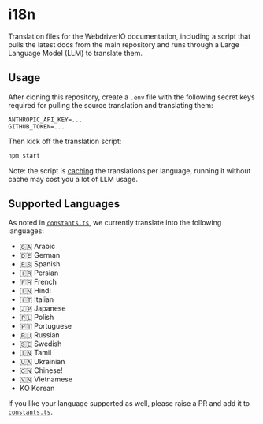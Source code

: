 # i18n

Translation files for the WebdriverIO documentation, including a script that pulls the latest docs from the main repository and runs through a Large Language Model (LLM) to translate them.

## Usage

After cloning this repository, create a `.env` file with the following secret keys required for pulling the source translation and translating them:

```
ANTHROPIC_API_KEY=...
GITHUB_TOKEN=...
```

Then kick off the translation script:

```sh
npm start
```

Note: the script is [caching](/src/cache.json) the translations per language, running it without cache may cost you a lot of LLM usage.

## Supported Languages

As noted in [`constants.ts`](/src/constants.ts), we currently translate into the following languages:

- 🇸🇦 Arabic
- 🇩🇪 German
- 🇪🇸 Spanish
- 🇮🇷 Persian
- 🇫🇷 French
- 🇮🇳 Hindi
- 🇮🇹 Italian
- 🇯🇵 Japanese
- 🇵🇱 Polish
- 🇵🇹 Portuguese
- 🇷🇺 Russian
- 🇸🇪 Swedish
- 🇮🇳 Tamil
- 🇺🇦 Ukrainian
- 🇨🇳 Chinese!
- 🇻🇳 Vietnamese
- KO Korean

If you like your language supported as well, please raise a PR and add it to [`constants.ts`](/src/constants.ts#L35-L51).
